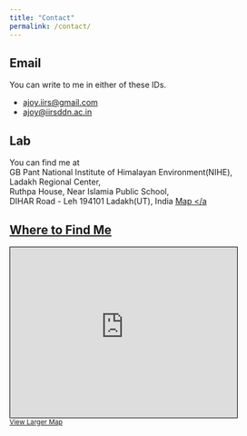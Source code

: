 ```yaml
---
title: "Contact"
permalink: /contact/
---
```


## Email

You can write to me in either of these IDs.

- [ajoy.iirs@gmail.com](mailto:ajoy.iirs@gmail.com) 
- [ajoy@iirsddn.ac.in](mailto:ajoy@iirsddn.ac.in)

## Lab

You can find me at  
GB Pant National Institute of Himalayan Environment(NIHE),<br>
Ladakh Regional Center,  
Ruthpa House, Near Islamia Public School,<br>
DIHAR Road - Leh 194101 Ladakh(UT), India <a href="https://maps.app.goo.gl/kovdRJd8VC8ycGAw7" target="_blank" rel="noopener">
  <i class="fas fa-map-marked-alt"></i> Map
</a

## Where to Find Me

<iframe width="400" height="300" frameborder="0" scrolling="no" marginheight="0" marginwidth="0"
src="https://www.openstreetmap.org/export/embed.html?bbox=77.576721%2C34.144711%2C77.579521%2C34.146711&amp;layer=mapnik&amp;marker=34.145711%2C77.578121"
style="border: 1px solid black"></iframe>
<br/>
<small>
  <a href="https://www.openstreetmap.org/#map=19/34.145711/77.578121">View Larger Map</a>
</small>

